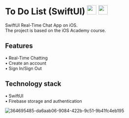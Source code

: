 # To Do List (SwiftUI) <img src="https://github.com/user-attachments/assets/49e22bb9-a59a-46f5-a216-cdd34acdc52a" width="30" height="30">  <img src="https://github.com/user-attachments/assets/e4b6b615-a5bf-4e24-a38d-c33789d87fb1" width="30" height="30">

SwiftUI Real-Time Chat App on iOS.<br />
The project is based on the iOS Academy course.

## Features

• Real-Time Chatting <br />
• Create an account <br />
• Sign In/Sign Out

## Technology stack

• SwiftUI <br />
• Firebase storage and authentication

![364695485-da6aab06-9084-422b-9c51-9b41fc4eb195](https://github.com/user-attachments/assets/346639a7-c2f6-4454-96cf-9c371e168d1d)
